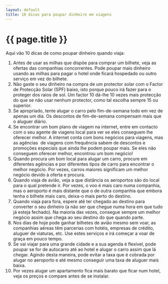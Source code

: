 ```yaml
---
layout: default
title: 10 dicas para poupar dinheiro em viagens
---
```


# {{ page.title }}

Aqui vão 10 dicas de como poupar dinheiro quando viaja:

1. Antes de usar as milhas que dispõe para comprar um bilhete, veja as ofertas das companhias concorrentes. Pode poupar mais dinheiro usando as milhas para pagar o hotel onde ficará hospedado ou outro serviço em vez do bilhete.
2. Não gaste o seu dinheiro na compra de um protector solar com o Factor de Protecção Solar (SPF) baixo, isto porque pouco irá fazer para o proteger dos raios de sol. Um factor 10 dá-lhe 10 vezes mais protecção do que se não usar nenhum protector, como tal escolha sempre 15 ou superior.
3. Se apropriado, tente alugar o carro pelo fim-de-semana todo em vez de apenas um dia. Os descontos de fim-de-semana compensam mais que o aluguer diário.
4. Se encontrar um bom plano de viagem na internet, entre em contacto com o seu agente de viagens local para ver se eles conseguem lhe oferecer melhor. A internet conta com bons negócios para viagens, mas as agências  de viagens com frequência sabem de descontos e promoções especiais que ainda lhe podem poupar mais. Se eles não conseguem oferecer melhor, encontrou um bom negócio!
5. Quando procura um bom local para alugar um carro, procure em diferentes agências e por diferentes tipos de carro para encontrar o melhor negócio. Por vezes, carros maiores significam um melhor negócio devido à oferta e procura.
6. Quando viaja de avião, veja a que distância os aeroportos são do local para o qual pretende ir. Por vezes, o voo é mais caro numa companhia, mas o aeroporto é mais distante que o de outra companhia que embora tenha o bilhete mais caro, deixa-o mais perto do destino.
7. Quando viaja para fora, espere até ter chegado ao destino para converter o seu dinheiro (a não ser que chegue numa hora em que tudo já esteja fechado). Na maioria das vezes, consegue sempre um melhor negócio assim que chega ao seu destino do que quando parte.
8. Nos dias de hoje pode ganhar bilhetes de avião mesmo sem voar, as companhias aéreas têm parcerias com hotéis, empresas de crédito, aluguer de viaturas, etc. Use estes serviços e irá começar a voar de graça em pouco tempo.
9. Se vai viajar para uma grande cidade e a sua agenda é flexível, pode poupar se for de autocarro até ao hotel e alugar o carro assim que lá chegar. Agindo desta maneira, pode evitar a taxa que é cobrada por alugar no aeroporto e até mesmo conseguir uma taxa de aluguer mais baixa.
10. Por vezes alugar um apartamento fica mais barato que ficar num hotel, veja os preços e compare antes de se instalar.